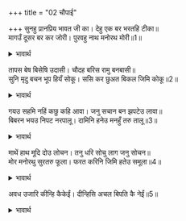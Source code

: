 +++
title = "02 चौपाई"

+++
सुनहु प्रानप्रिय भावत जी का। देहु एक बर भरतहि टीका॥  
मागउँ दूसर बर कर जोरी। पुरवहु नाथ मनोरथ मोरी॥1॥  

<details><summary>भावार्थ</summary>

(वह बोली-) हे प्राण प्यारे! सुनिए, मेरे मन को भाने वाला एक वर तो दीजिए, भरत को राजतिलक और हे नाथ! दूसरा वर भी मैं हाथ जोडकर माँगती हूँ, मेरा मनोरथ पूरा कीजिए-॥1॥  
</details>

तापस बेष बिसेषि उदासी। चौदह बरिस रामु बनबासी॥  
सुनि मृदु बचन भूप हियँ सोकू। ससि कर छुअत बिकल जिमि कोकू॥2॥  

<details><summary>भावार्थ</summary>

तपस्वियों के वेष में विशेष उदासीन भाव से (राज्य और कुटुम्ब आदि की ओर से भलीभाँति उदासीन होकर विरक्त मुनियों की भाँति) राम चौदह वर्ष तक वन में निवास करें। कैकेयी के कोमल (विनययुक्त) वचन सुनकर राजा के हृदय में ऐसा शोक हुआ जैसे चन्द्रमा की किरणों के स्पर्श से चकवा विकल हो जाता है॥2॥  
</details>

गयउ सहमि नहिं कछु कहि आवा। जनु सचान बन झपटेउ लावा॥  
बिबरन भयउ निपट नरपालू। दामिनि हनेउ मनहुँ तरु तालू॥3॥  

<details><summary>भावार्थ</summary>

राजा सहम गए, उनसे कुछ कहते न बना मानो बाज वन में बटेर पर झपटा हो। राजा का रङ्ग बिलकुल उड गया, मानो ताड के पेड को बिजली ने मारा हो (जैसे ताड के पेड पर बिजली गिरने से वह झुलसकर बदरङ्गा हो जाता है, वही हाल राजा का हुआ)॥3॥  
</details>

माथें हाथ मूदि दोउ लोचन। तनु धरि सोचु लाग जनु सोचन॥  
मोर मनोरथु सुरतरु फूला। फरत करिनि जिमि हतेउ समूला॥4॥  

<details><summary>भावार्थ</summary>

माथे पर हाथ रखकर, दोनों नेत्र बन्द करके राजा ऐसे सोच करने लगे, मानो साक्षात्‌ सोच ही शरीर धारण कर सोच कर रहा हो। (वे सोचते हैं- हाय!) मेरा मनोरथ रूपी कल्पवृक्ष फूल चुका था, परन्तु फलते समय कैकेयी ने हथिनी की तरह उसे जड समेत उखाडकर नष्ट कर डाला॥4॥  
</details>

अवध उजारि कीन्हि कैकेईं। दीन्हिसि अचल बिपति कै नेईं॥5॥  

<details><summary>भावार्थ</summary>

कैकेयी ने अयोध्या को उजाड कर दिया और विपत्ति की अचल (सुदृढ) नींव डाल दी॥5॥  
</details>

